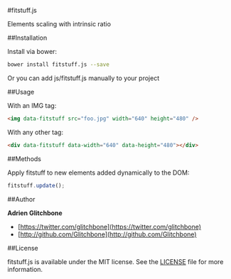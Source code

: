 #fitstuff.js

Elements scaling with intrinsic ratio

##Installation

Install via bower:

```sh
bower install fitstuff.js --save
```

Or you can add js/fitstuff.js manually to your project

##Usage

With an IMG tag:

``` html
<img data-fitstuff src="foo.jpg" width="640" height="480" />
```

With any other tag:

``` html
<div data-fitstuff data-width="640" data-height="480"></div>
```

##Methods

Apply fitstuff to new elements added dynamically to the DOM:

``` javascript
fitstuff.update();
```

##Author

**Adrien Glitchbone**

+ [https://twitter.com/glitchbone](https://twitter.com/glitchbone)
+ [http://github.com/Glitchbone](http://github.com/Glitchbone)

##License

fitstuff.js is available under the MIT license. See the [LICENSE](LICENSE) file for more information.  
